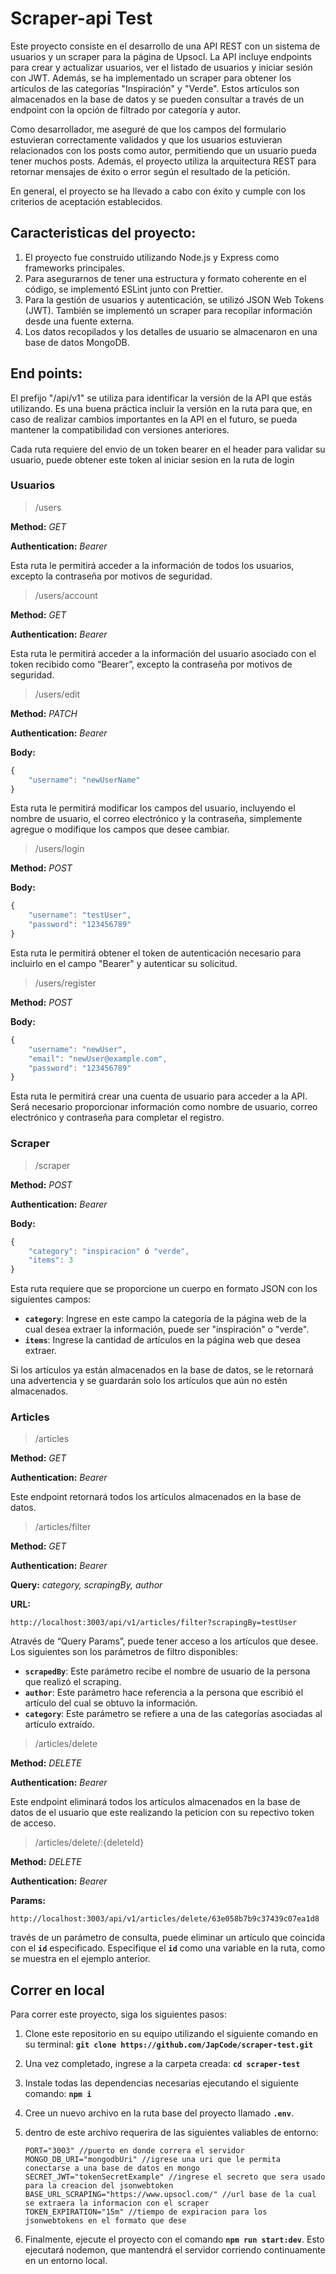 # Scraper-api Test

Este proyecto consiste en el desarrollo de una API REST con un sistema de usuarios y un scraper para la página de Upsocl. La API incluye endpoints para crear y actualizar usuarios, ver el listado de usuarios y iniciar sesión con JWT. Además, se ha implementado un scraper para obtener los artículos de las categorías "Inspiración" y "Verde". Estos artículos son almacenados en la base de datos y se pueden consultar a través de un endpoint con la opción de filtrado por categoría y autor.

Como desarrollador, me aseguré de que los campos del formulario estuvieran correctamente validados y que los usuarios estuvieran relacionados con los posts como autor, permitiendo que un usuario pueda tener muchos posts. Además, el proyecto utiliza la arquitectura REST para retornar mensajes de éxito o error según el resultado de la petición.

En general, el proyecto se ha llevado a cabo con éxito y cumple con los criterios de aceptación establecidos.

## Caracteristicas del proyecto:

1. El proyecto fue construido utilizando Node.js y Express como frameworks principales.
2. Para asegurarnos de tener una estructura y formato coherente en el código, se implementó ESLint junto con Prettier.
3. Para la gestión de usuarios y autenticación, se utilizó JSON Web Tokens (JWT). También se implementó un scraper para recopilar información desde una fuente externa.
4. Los datos recopilados y los detalles de usuario se almacenaron en una base de datos MongoDB.

## End points:

El prefijo "/api/v1" se utiliza para identificar la versión de la API que estás utilizando. Es una buena práctica incluir la versión en la ruta para que, en caso de realizar cambios importantes en la API en el futuro, se pueda mantener la compatibilidad con versiones anteriores.

Cada ruta requiere del envio de un token bearer en el header para validar su usuario, puede obtener este token al iniciar sesion en la ruta de login

### Usuarios

> /users

**Method:** _GET_

**Authentication:** _Bearer_

Esta ruta le permitirá acceder a la información de todos los usuarios, excepto la contraseña por motivos de seguridad.

> /users/account

**Method:** _GET_

**Authentication:** _Bearer_

Esta ruta le permitirá acceder a la información del usuario asociado con el token recibido como “Bearer”, excepto la contraseña por motivos de seguridad.

> /users/edit

**Method:** _PATCH_

**Authentication:** _Bearer_

**Body:**

```jsx
{
	"username": "newUserName"
}
```

Esta ruta le permitirá modificar los campos del usuario, incluyendo el nombre de usuario, el correo electrónico y la contraseña, simplemente agregue o modifique los campos que desee cambiar.

> /users/login

**Method:** _POST_

**Body:**

```jsx
{
	"username": "testUser",
	"password": "123456789"
}
```

Esta ruta le permitirá obtener el token de autenticación necesario para incluirlo en el campo "Bearer" y autenticar su solicitud.

> /users/register

**Method:** _POST_

**Body:**

```jsx
{
	"username": "newUser",
	"email": "newUser@example.com",
	"password": "123456789"
}
```

Esta ruta le permitirá crear una cuenta de usuario para acceder a la API. Será necesario proporcionar información como nombre de usuario, correo electrónico y contraseña para completar el registro.

### Scraper

> /scraper

**Method:** _POST_

**Authentication:** _Bearer_

**Body:**

```jsx
{
	"category": "inspiracion" ó "verde",
	"items": 3
}
```

Esta ruta requiere que se proporcione un cuerpo en formato JSON con los siguientes campos:

- **`category`**: Ingrese en este campo la categoría de la página web de la cual desea extraer la información, puede ser "inspiración" o "verde".
- **`items`**: Ingrese la cantidad de artículos en la página web que desea extraer.

Si los artículos ya están almacenados en la base de datos, se le retornará una advertencia y se guardarán solo los artículos que aún no estén almacenados.

### Articles

> /articles

**Method:** _GET_

**Authentication:** _Bearer_

Este endpoint retornará todos los artículos almacenados en la base de datos.

> /articles/filter

**Method:** _GET_

**Authentication:** _Bearer_

**Query:** _category, scrapingBy, author_

**URL:**

```
http://localhost:3003/api/v1/articles/filter?scrapingBy=testUser
```

Através de “Query Params”, puede tener acceso a los artículos que desee. Los siguientes son los parámetros de filtro disponibles:

- **`scrapedBy`**: Este parámetro recibe el nombre de usuario de la persona que realizó el scraping.
- **`author`**: Este parámetro hace referencia a la persona que escribió el artículo del cual se obtuvo la información.
- **`category`**: Este parámetro se refiere a una de las categorías asociadas al artículo extraído.

> /articles/delete

**Method:** _DELETE_

**Authentication:** _Bearer_

Este endpoint eliminará todos los artículos almacenados en la base de datos de el usuario que este realizando la peticion con su repectivo token de acceso.

> /articles/delete/:{deleteId}

**Method:** _DELETE_

**Authentication:** _Bearer_

**Params:**

```
http://localhost:3003/api/v1/articles/delete/63e058b7b9c37439c07ea1d8
```

través de un parámetro de consulta, puede eliminar un artículo que coincida con el **`id`** especificado. Especifique el **`id`** como una variable en la ruta, como se muestra en el ejemplo anterior.

## Correr en local

Para correr este proyecto, siga los siguientes pasos:

1. Clone este repositorio en su equipo utilizando el siguiente comando en su terminal: **`git clone https://github.com/JapCode/scraper-test.git`**
2. Una vez completado, ingrese a la carpeta creada: **`cd scraper-test`**
3. Instale todas las dependencias necesarias ejecutando el siguiente comando: **`npm i`**
4. Cree un nuevo archivo en la ruta base del proyecto llamado **`.env`**.
5. dentro de este archivo requerira de las siguientes valiables de entorno:

   ```
   PORT="3003" //puerto en donde correra el servidor
   MONGO_DB_URI="mongodbUri" //igrese una uri que le permita conectarse a una base de datos en mongo
   SECRET_JWT="tokenSecretExample" //ingrese el secreto que sera usado para la creacion del jsonwebtoken
   BASE_URL_SCRAPING="https://www.upsocl.com/" //url base de la cual se extraera la informacion con el scraper
   TOKEN_EXPIRATION="15m" //tiempo de expiracion para los jsonwebtokens en el formato que dese
   ```

6. Finalmente, ejecute el proyecto con el comando **`npm run start:dev`**. Esto ejecutará nodemon, que mantendrá el servidor corriendo continuamente en un entorno local.
